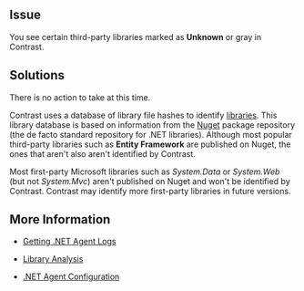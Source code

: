 <!--
title: "Contrast Does Not Recognize Third Party .NET Libraries"
description: "Troubleshooting guide for .NET agent issues"
tags: "libraries troubleshoot agent .Net"
-->


## Issue 

You see certain third-party libraries marked as **Unknown** or gray in Contrast.

## Solutions

There is no action to take at this time. 

Contrast uses a database of library file hashes to identify [libraries](user-libraries.html#analysis). This library database is based on information from the [Nuget](https://www.nuget.org/) package repository (the de facto standard repository for .NET libraries). Although most popular third-party libraries such as **Entity Framework** are  published on Nuget, the ones that aren't also aren't identified by Contrast.  

Most first-party Microsoft libraries such as *System.Data* or *System.Web* (but not *System.Mvc*) aren't published on Nuget and won't be identified by Contrast. Contrast may identify more first-party libraries in future versions.


## More Information

* [Getting .NET Agent Logs](troubleshooting-net.html#net-logs)

* [Library Analysis](user-libraries.html#analysis)

* [.NET Agent Configuration](installation-netconfig.html)


